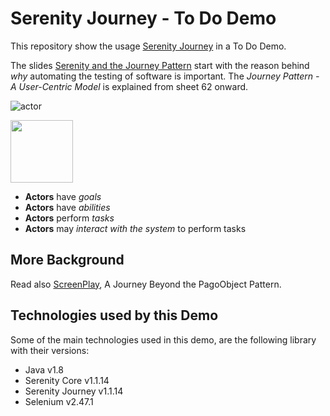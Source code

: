 # Serenity Journey - To Do Demo

This repository show the usage [Serenity Journey](https://github.com/serenity-bdd/serenity-core/tree/master/serenity-journey)
in a To Do Demo.

The slides [Serenity and the Journey Pattern](http://www.slideshare.net/wakaleo/serenity-and-the-journey-pattern) start with the
reason behind _why_ automating the testing of software is important. The _Journey Pattern - A User-Centric Model_ is explained from
sheet 62 onward.   

![actor](documentation/image/actor.png)

<img src="documentation/image/actor.png" width="100" />

- __Actors__ have _goals_
- __Actors__ have _abilities_
- __Actors__ perform _tasks_
- __Actors__ may _interact with the system_ to perform tasks

## More Background

Read also [ScreenPlay](http://www.slideshare.net/RiverGlide/a-journey-beyond-the-page-object-pattern), A Journey Beyond the PagoObject Pattern.


## Technologies used by this Demo

Some of the main technologies used in this demo, are the following library with their versions:

- Java v1.8
- Serenity Core v1.1.14
- Serenity Journey v1.1.14
- Selenium v2.47.1
